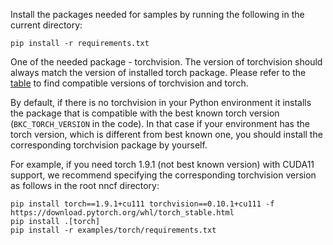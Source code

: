 Install the packages needed for samples by running the following in the current directory:

```
pip install -r requirements.txt
```

One of the needed package - torchvision.
The version of torchvision should always match the version of installed torch package. Please refer to the [table](https://github.com/pytorch/pytorch/wiki/PyTorch-Versions#domain-version-compatibility-matrix-for-pytorch) to find compatible versions of torchvision and torch.

By default, if there is no torchvision in your Python environment it installs the package that is compatible with 
the best known torch version (`BKC_TORCH_VERSION` in the code). In that case if your environment has the torch version, 
which is different from best known one, you should install the corresponding torchvision package by yourself.

For example, if you need torch 1.9.1 (not best known version) with CUDA11 support, we recommend specifying the 
corresponding torchvision version as follows in the root nncf directory: 

```
pip install torch==1.9.1+cu111 torchvision==0.10.1+cu111 -f https://download.pytorch.org/whl/torch_stable.html
pip install .[torch]
pip install -r examples/torch/requirements.txt
```
